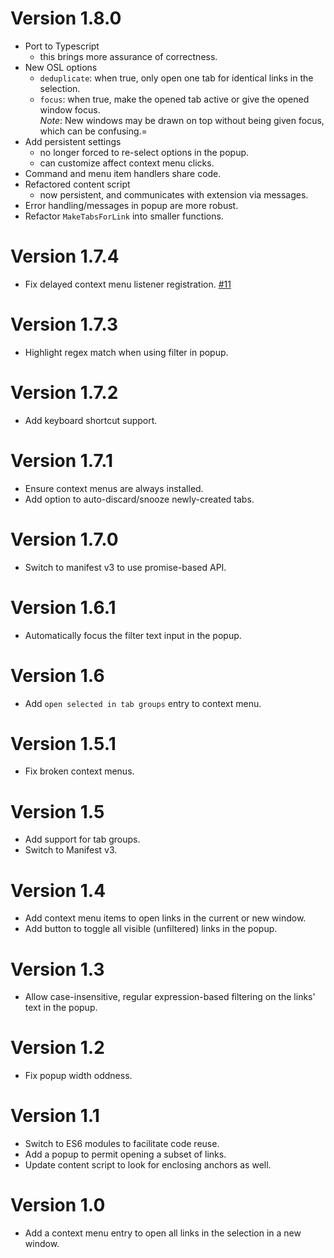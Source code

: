 # Version 1.8.0
* Port to Typescript
  - this brings more assurance of correctness.
* New OSL options
  - `deduplicate`: when true, only open one tab for identical links in the selection.
  - `focus`: when true, make the opened tab active or give the opened window focus.  
    *Note*: New windows may be drawn on top without being given focus, which can be confusing.=
* Add persistent settings
  - no longer forced to re-select options in the popup.
  - can customize affect context menu clicks.
* Command and menu item handlers share code.
* Refactored content script
  - now persistent, and communicates with extension via messages.
* Error handling/messages in popup are more robust.
* Refactor `MakeTabsForLink` into smaller functions.
# Version 1.7.4
* Fix delayed context menu listener registration. [#11](https://github.com/nkrishnaswami/open-selected-links/issues/11)
# Version 1.7.3
* Highlight regex match when using filter in popup.
# Version 1.7.2
* Add keyboard shortcut support.
# Version 1.7.1
* Ensure context menus are always installed.
* Add option to auto-discard/snooze newly-created tabs.
# Version 1.7.0
* Switch to manifest v3 to use promise-based API.
# Version 1.6.1
* Automatically focus the filter text input in the popup.
# Version 1.6
* Add `open selected in tab groups` entry to context menu.
# Version 1.5.1
* Fix broken context menus.
# Version 1.5
* Add support for tab groups. 
* Switch to Manifest v3.
# Version 1.4
* Add context menu items to open links in the current or new window.
* Add button to toggle all visible (unfiltered) links in the popup.
# Version 1.3
* Allow case-insensitive, regular expression-based filtering on the links' text in the popup.
# Version 1.2
* Fix popup width oddness.
# Version 1.1
* Switch to ES6 modules to facilitate code reuse.
* Add a popup to permit opening a subset of links.
* Update content script to look for enclosing anchors as well.
# Version 1.0
* Add a context menu entry to open all links in the selection in a new window.
